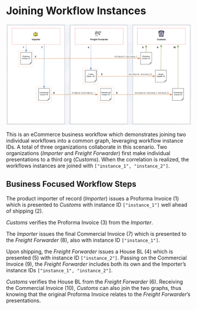 # Joining Workflow Instances

<img src="./workflow-instance-join.png"/>

This is an eCommerce business workflow which demonstrates joining two individual workflows into a common graph, leveraging workflow instance IDs. A total of three organizations collaborate in this scenario. Two organizations (_Importer_ and _Freight Forwarder_) first make individual presentations to a third org (_Customs_). When the correlation is realized, the workflows instances are joined with `["instance_1", "instance_2"]`.

## Business Focused Workflow Steps
The product importer of record (_Importer_) issues a Proforma Invoice (1) which is presented to _Customs_ with instance ID `["instance_1"]` well ahead of shipping (2). 

_Customs_ verifies the Proforma Invoice (3) from the _Importer_.

The _Importer_ issues the final Commercial Invoice (7) which is presented to the _Freight Forwarder_ (8), also with instance ID `["instance_1"]`.

Upon shipping, the _Freight Forwarder_ issues a House BL (4) which is presented (5) with instance ID `["instance_2"]`.
Passing on the Commercial Invoice (9), the _Freight Forwarder_ includes both its own and the Importer’s instance IDs `["instance_1", "instance_2"]`. 

_Customs_ verifies the House BL from the _Freight Forwarder_ (6). 
Receiving the Commercial Invoice (10), _Customs_ can also join the two graphs, thus knowing that the original Proforma Invoice relates to the _Freight Forwarder_’s presentations. 

